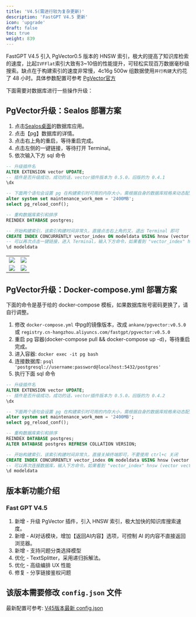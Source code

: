```yaml
---
title: 'V4.5(需进行较为复杂更新)'
description: 'FastGPT V4.5 更新'
icon: 'upgrade'
draft: false
toc: true
weight: 839
---
```


FastGPT V4.5 引入 PgVector0.5 版本的 HNSW 索引，极大的提高了知识库检索的速度，比起`IVFFlat`索引大致有3~10倍的性能提升，可轻松实现百万数据毫秒级搜索。缺点在于构建索引的速度非常慢，4c16g 500w 组数据使用`并行构建`大约花了 48 小时。具体参数配置可参考 [PgVector官方](https://github.com/pgvector/pgvector)

下面需要对数据库进行一些操作升级：

## PgVector升级：Sealos 部署方案

1. 点击[Sealos桌面](https://cloud.sealos.io)的数据库应用。
2. 点击【pg】数据库的详情。
3. 点击右上角的重启，等待重启完成。
4. 点击左侧的一键链接，等待打开 Terminal。
5. 依次输入下方 sql 命令

```sql
-- 升级插件名
ALTER EXTENSION vector UPDATE;
-- 插件是否升级成功，成功的话，vector插件版本为 0.5.0，旧版的为 0.4.1
\dx

-- 下面两个语句会设置 pg 在构建索引时可用的内存大小，需根据自身的数据库规格来动态配置，可配置为 1/4 的内存大小
alter system set maintenance_work_mem = '2400MB'; 
select pg_reload_conf();

-- 重构数据库索引和排序
REINDEX DATABASE postgres;

-- 开始构建索引，该索引构建时间非常久，直接点击右上角的叉，退出 Terminal 即可
CREATE INDEX CONCURRENTLY vector_index ON modeldata USING hnsw (vector vector_ip_ops) WITH (m = 16, ef_construction = 64);
-- 可以再次点击一键链接，进入 Terminal，输入下方命令，如果看到 "vector_index" hnsw (vector vector_ip_ops) WITH (m='16', ef_construction='64') 则代表构建完成（注意，后面没有 INVALID）
\d modeldata
```

|                       |                       |
| --------------------- | --------------------- |
| ![](/imgs/v45-1.png) | ![](/imgs/v45-2.png) |
| ![](/imgs/v45-3.png) | ![](/imgs/v45-4.png) |



## PgVector升级：Docker-compose.yml 部署方案

下面的命令是基于给的 docker-compose 模板，如果数据库账号密码更换了，请自行调整。

1. 修改 `docker-compose.yml` 中pg的镜像版本，改成 `ankane/pgvector:v0.5.0` 或 `registry.cn-hangzhou.aliyuncs.com/fastgpt/pgvector:v0.5.0`
2. 重启 pg 容器(docker-compose pull && docker-compose up -d)，等待重启完成。
3. 进入容器: `docker exec -it pg bash`
4. 连接数据库: `psql 'postgresql://username:password@localhost:5432/postgres'`
5. 执行下面 sql 命令

```sql
-- 升级插件名
ALTER EXTENSION vector UPDATE;
-- 插件是否升级成功，成功的话，vector插件版本为 0.5.0，旧版的为 0.4.2
\dx

-- 下面两个语句会设置 pg 在构建索引时可用的内存大小，需根据自身的数据库规格来动态配置，可配置为 1/4 的内存大小
alter system set maintenance_work_mem = '2400MB'; 
select pg_reload_conf();

-- 重构数据库索引和排序
REINDEX DATABASE postgres;
ALTER DATABASE postgres REFRESH COLLATION VERSION;

-- 开始构建索引，该索引构建时间非常久，直接关掉终端即可，不要使用 ctrl+c 关闭
CREATE INDEX CONCURRENTLY vector_index ON modeldata USING hnsw (vector vector_ip_ops) WITH (m = 16, ef_construction = 64);
-- 可以再次连接数据库，输入下方命令。如果看到 "vector_index" hnsw (vector vector_ip_ops) WITH (m='16', ef_construction='64') 则代表构建完成（注意，后面没有 INVALID）
\d modeldata


```

## 版本新功能介绍

### Fast GPT V4.5

1. 新增 - 升级 PgVector 插件，引入 HNSW 索引，极大加快的知识库搜索速度。
2. 新增 - AI对话模块，增加【返回AI内容】选项，可控制 AI 的内容不直接返回浏览器。
3. 新增 - 支持问题分类选择模型
4. 优化 - TextSplitter，采用递归拆解法。
5. 优化 - 高级编排 UX 性能
6. 修复 - 分享链接鉴权问题

## 该版本需要修改 `config.json` 文件

最新配置可参考: [V45版本最新 config.json](/docs/development/configuration)